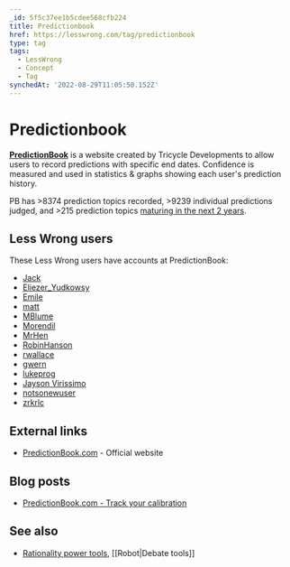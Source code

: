 ```yaml
---
_id: 5f5c37ee1b5cdee568cfb224
title: Predictionbook
href: https://lesswrong.com/tag/predictionbook
type: tag
tags:
  - LessWrong
  - Concept
  - Tag
synchedAt: '2022-08-29T11:05:50.152Z'
---
```

# Predictionbook

[**PredictionBook**](http://predictionbook.com/) is a website created by Tricycle Developments to allow users to record predictions with specific end dates. Confidence is measured and used in statistics & graphs showing each user's prediction history.

PB has >8374 prediction topics recorded, >9239 individual predictions judged, and >215 prediction topics [maturing in the next 2 years](http://predictionbook.com/predictions/future).

Less Wrong users
----------------

These Less Wrong users have accounts at PredictionBook:

*   [Jack](http://predictionbook.com/users/Jack)
*   [Eliezer_Yudkowsy](http://predictionbook.com/users/eliezeryudkowsky)
*   [Emile](http://predictionbook.com/users/Emile)
*   [matt](http://predictionbook.com/users/matt)
*   [MBlume](http://predictionbook.com/users/MBlume)
*   [Morendil](http://predictionbook.com/users/Morendil)
*   [MrHen](http://predictionbook.com/users/MrHen)
*   [RobinHanson](http://predictionbook.com/users/robinhanson)
*   [rwallace](http://predictionbook.com/users/rwallace)
*   [gwern](http://predictionbook.com/users/gwern)
*   [lukeprog](http://predictionbook.com/users/lukeprog)
*   [Jayson Virissimo](http://predictionbook.com/users/Jayson_Virissimo)
*   [notsonewuser](http://predictionbook.com/users/notsonewuser)
*   [zrkrlc](http://predictionbook.com/users/zrkrlc)

External links
--------------

*   [PredictionBook.com](http://predictionbook.com/) \- Official website

Blog posts
----------

*   [PredictionBook.com - Track your calibration](http://lesswrong.com/lw/1bh/predictionbookcom_track_your_calibration/)

See also
--------

*   [Rationality power tools](https://wiki.lesswrong.com/wiki/Rationality_power_tools), [[Robot|Debate tools]]